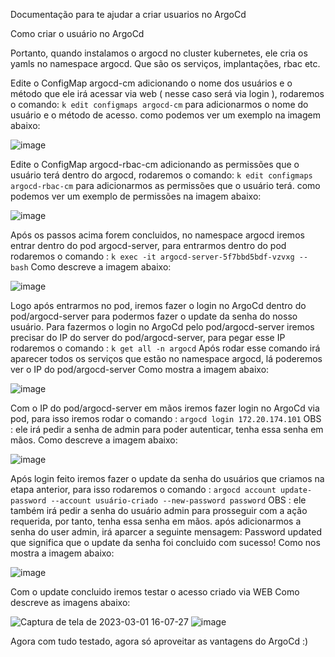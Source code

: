 Documentação para te ajudar a criar usuarios no ArgoCd

Como criar o usuário no ArgoCd

Portanto, quando instalamos o argocd no cluster kubernetes, ele cria os yamls no namespace argocd. Que são os serviços, implantações, rbac etc. 

Edite o ConfigMap argocd-cm adicionando o nome dos usuários e o método que ele irá acessar via web ( nesse caso será via login ), rodaremos o comando: `k edit configmaps argocd-cm` 
para adicionarmos o nome do usuário e o método de acesso.
como podemos ver um exemplo na imagem abaixo:

![image](https://user-images.githubusercontent.com/93404162/222238011-68645ba2-1cfe-4052-9832-09ffdafd2446.png)


Edite o ConfigMap argocd-rbac-cm adicionando as permissões que o usuário terá dentro do argocd, rodaremos o comando: `k edit configmaps argocd-rbac-cm`
para adicionarmos as permissões que o usuário terá.
como podemos ver um exemplo de permissões na imagem abaixo:

![image](https://user-images.githubusercontent.com/93404162/222238098-6df382ec-b3f0-46d8-aee2-0a16cb458f59.png)


Após os passos acima forem concluidos, no namespace argocd iremos entrar dentro do pod argocd-server, para entrarmos dentro do pod rodaremos o comando : `k exec -it argocd-server-5f7bbd5bdf-vzvxg -- bash`
Como descreve a imagem abaixo:

![image](https://user-images.githubusercontent.com/93404162/222238219-d1af8360-5979-4648-8dd0-e09ca6d80334.png)

Logo após entrarmos no pod, iremos fazer o login no ArgoCd dentro do pod/argocd-server para podermos fazer o update da senha do nosso usuário.
Para fazermos o login no ArgoCd pelo pod/argocd-server iremos precisar do IP do server do pod/argocd-server, para pegar esse IP rodaremos o comando : `k get all -n argocd`
Após rodar esse comando irá aparecer todos os serviços que estão no namespace argocd, lá poderemos ver o IP do pod/argocd-server
Como mostra a imagem abaixo:

![image](https://user-images.githubusercontent.com/93404162/222238320-4622c008-4237-4b33-adeb-cb8e66ac7e3f.png)

Com o IP do pod/argocd-server em mãos iremos fazer login no ArgoCd via pod, para isso iremos rodar o comando : `argocd login 172.20.174.101`
OBS : ele irá pedir a senha de admin para poder autenticar, tenha essa senha em mãos.
Como descreve a imagem abaixo:

![image](https://user-images.githubusercontent.com/93404162/222238598-a6a35138-8ad3-4b6e-84cc-6a11cf8068da.png)

Após login feito iremos fazer o update da senha do usuários que criamos na etapa anterior, para isso rodaremos o comando : `argocd account update-password --account usuário-criado --new-password password`
OBS : ele também irá pedir a senha do usuário admin para prosseguir com a ação requerida, por tanto, tenha essa senha em mãos.
após adicionarmos a senha do user admin, irá aparcer a seguinte mensagem: Password updated
que significa que o update da senha foi concluido com sucesso!
Como nos mostra a imagem abaixo:

![image](https://user-images.githubusercontent.com/93404162/222239027-611f3262-6863-4b69-b447-72dd67b9761f.png)

Com o update concluido iremos testar o acesso criado via WEB
Como descreve as imagens abaixo:

![Captura de tela de 2023-03-01 16-07-27](https://user-images.githubusercontent.com/93404162/222240620-49a74955-79c5-4be0-a541-f2844c89ce3b.png)
![image](https://user-images.githubusercontent.com/93404162/222240648-67a1697c-1e5a-4bd6-8b23-ee5eb67d06c2.png)

Agora com tudo testado, agora só aproveitar as vantagens do ArgoCd :)
